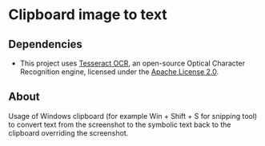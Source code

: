# Clipboard image to text

## Dependencies

- This project uses [Tesseract OCR](https://github.com/tesseract-ocr/tesseract), an open-source Optical Character Recognition engine, licensed under the [Apache License 2.0](https://www.apache.org/licenses/LICENSE-2.0).

## About

Usage of Windows clipboard (for example Win + Shift + S for snipping tool) to convert text from the screenshot to the symbolic text back to the clipboard overriding the screenshot.
